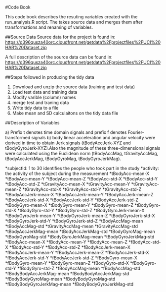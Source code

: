 #Code Book

This code book describes the resuting variables created with the run_analysis.R script.
The takes source data and merges them after transformations and renaming of variables.

##Source Data
Source data for the project is found in:
https://d396qusza40orc.cloudfront.net/getdata%2Fprojectfiles%2FUCI%20HAR%20Dataset.zip

A full description of the source data can be found in:
https://d396qusza40orc.cloudfront.net/getdata%2Fprojectfiles%2FUCI%20HAR%20Dataset.zip  

##Steps followed in producing the tidy data
1. Download and unzip the source data (training and test data)
2. Load test data and training data
3. Modify varible (column) names
4. merge test and traning data
5. Write tidy data to a file
6. Make mean and SD calculaitons on the tidy data file

##Description of Variables

a) Prefix t denotes time domain signals and prefix f denotes Fourier-transformed signals
b) body linear acceleration and angular velocity were derived in time to obtain Jerk signals 
   (tBodyAccJerk-XYZ and tBodyGyroJerk-XYZ).Also the magnitude of these three-dimensional signals were 
   calculated using the Euclidean norm (tBodyAccMag, tGravityAccMag, tBodyAccJerkMag, tBodyGyroMag, tBodyGyroJerkMag). 


   *subjectId: 1 to 30 identifies the people who took part in the study
   *activity: the activity of the subject during the measurement
   *tBodyAcc-mean-X
   *tBodyAcc-mean-Y
   *tBodyAcc-mean-Z
   *tBodyAcc-std-X
   *tBodyAcc-std-Y
   *tBodyAcc-std-Z
   *tGravityAcc-mean-X
   *tGravityAcc-mean-Y
   *tGravityAcc-mean-Z
   *tGravityAcc-std-X
   *tGravityAcc-std-Y
   *tGravityAcc-std-Z
   *tBodyAccJerk-mean-X
   *tBodyAccJerk-mean-Y
   *tBodyAccJerk-mean-Z
   *tBodyAccJerk-std-X
   *tBodyAccJerk-std-Y
   *tBodyAccJerk-std-Z
   *tBodyGyro-mean-X
   *tBodyGyro-mean-Y
   *tBodyGyro-mean-Z
   *tBodyGyro-std-X
   *tBodyGyro-std-Y
   *tBodyGyro-std-Z
   *tBodyGyroJerk-mean-X
   *tBodyGyroJerk-mean-Y
   *tBodyGyroJerk-mean-Z
   *tBodyGyroJerk-std-X
   *tBodyGyroJerk-std-Y
   *tBodyGyroJerk-std-Z
   *tBodyAccMag-mean
   *tBodyAccMag-std
   *tGravityAccMag-mean
   *tGravityAccMag-std
   *tBodyAccJerkMag-mean
   *tBodyAccJerkMag-std
   *tBodyGyroMag-mean
   *tBodyGyroMag-std
   *tBodyGyroJerkMag-mean
   *tBodyGyroJerkMag-std
   *fBodyAcc-mean-X
   *fBodyAcc-mean-Y
   *fBodyAcc-mean-Z
   *fBodyAcc-std-X
   *fBodyAcc-std-Y
   *fBodyAcc-std-Z
   *fBodyAccJerk-mean-X
   *fBodyAccJerk-mean-Y
   *fBodyAccJerk-mean-Z
   *fBodyAccJerk-std-X
   *fBodyAccJerk-std-Y
   *fBodyAccJerk-std-Z
   *fBodyGyro-mean-X
   *fBodyGyro-mean-Y
   *fBodyGyro-mean-Z
   *fBodyGyro-std-X
   *fBodyGyro-std-Y
   *fBodyGyro-std-Z
   *fBodyAccMag-mean
   *fBodyAccMag-std
   *fBodyBodyAccJerkMag-mean
   *fBodyBodyAccJerkMag-std
   *fBodyBodyGyroMag-mean
   *fBodyBodyGyroMag-std
   *fBodyBodyGyroJerkMag-mean
   *fBodyBodyGyroJerkMag-std
